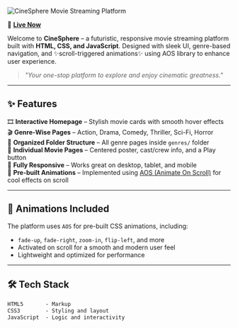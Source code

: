 ![CineSphere Movie Streaming Platform](https://capsule-render.vercel.app/api?type=waving&color=gradient&height=150&section=header&text=Movie%20Streaming%20Platform%20:%20CineSphere&fontSize=32)

🚀 **[Live Now](https://aswinash05.github.io/Movie_Streaming_Platform/)**

Welcome to **CineSphere** – a futuristic, responsive movie streaming platform built with **HTML, CSS, and JavaScript**. Designed with sleek UI, genre-based navigation, and ✨scroll-triggered animations✨ using AOS library to enhance user experience.

> *"Your one-stop platform to explore and enjoy cinematic greatness."*

---

## ✨ Features

🎞️ **Interactive Homepage** – Stylish movie cards with smooth hover effects  
🎬 **Genre-Wise Pages** – Action, Drama, Comedy, Thriller, Sci-Fi, Horror  
📁 **Organized Folder Structure** – All genre pages inside `genres/` folder  
📄 **Individual Movie Pages** – Centered poster, cast/crew info, and a Play button  
📱 **Fully Responsive** – Works great on desktop, tablet, and mobile  
💫 **Pre-built Animations** – Implemented using [AOS (Animate On Scroll)](https://michalsnik.github.io/aos/) for cool effects on scroll

---

## 🎨 Animations Included

The platform uses `AOS` for pre-built CSS animations, including:
- `fade-up`, `fade-right`, `zoom-in`, `flip-left`, and more  
- Activated on scroll for a smooth and modern user feel  
- Lightweight and optimized for performance

---

## 🛠 Tech Stack

```txt
HTML5       - Markup  
CSS3        - Styling and layout  
JavaScript  - Logic and interactivity  
